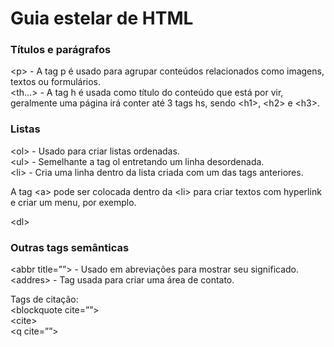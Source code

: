 # Guia estelar de HTML

### Títulos e parágrafos

&lt;p> - A tag p é usado para agrupar conteúdos relacionados como imagens, textos ou formulários. <br>
&lt;th…> - A tag h é usada como título do conteúdo que está por vir, geralmente uma página irá conter até 3 tags hs, sendo &lt;h1>, &lt;h2> e &lt;h3>. <br>

### Listas

&lt;ol> - Usado para criar listas ordenadas. <br>
&lt;ul> - Semelhante a tag ol entretando um linha desordenada. <br>
&lt;li> - Cria uma linha dentro da lista criada com um das tags anteriores. <br>

A tag &lt;a> pode ser colocada dentro da &lt;li> para criar textos com hyperlink e criar um menu, por exemplo.

&lt;dl>

### Outras tags semânticas

&lt;abbr title=””> - Usado em abreviações para mostrar seu significado. <br>
&lt;addres> - Tag usada para criar uma área de contato. <br>

Tags de citação: <br>
&lt;blockquote cite=””&gt; <br>
&lt;cite&gt; <br>
&lt;q cite=””&gt; <br>
